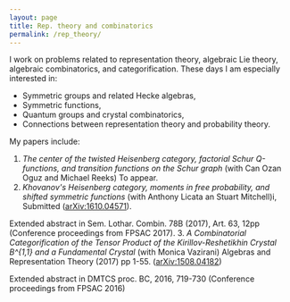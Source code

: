 ```yaml
---
layout: page
title: Rep. theory and combinatorics
permalink: /rep_theory/
---
```


I work on problems related to representation theory, algebraic Lie theory, algebraic combinatorics, and categorification. These days I am especially interested in:

* Symmetric groups and related Hecke algebras,
* Symmetric functions,
* Quantum groups and crystal combinatorics,
* Connections between representation theory and probability theory.
 
My papers include:

1. *The center of the twisted Heisenberg category, factorial Schur Q-functions, and transition functions on the Schur graph* (with Can Ozan Oguz and Michael Reeks) To appear.
2. *Khovanov's Heisenberg category, moments in free probability, and shifted symmetric functions* (with Anthony Licata an Stuart Mitchell)i, Submitted ([arXiv:1610.04571](https://arxiv.org/abs/1610.04571)).

Extended abstract in Sem. Lothar. Combin. 78B (2017), Art. 63, 12pp (Conference proceedings from FPSAC 2017).
3. *A Combinatorial Categorification of the Tensor Product of the Kirillov-Reshetikhin Crystal B^{1,1} and a Fundamental Crystal* (with Monica Vazirani) Algebras and Representation Theory (2017) pp 1-55. ([arXiv:1508.04182](https://arxiv.org/abs/1508.04182))

Extended abstract in DMTCS proc. BC, 2016, 719-730 (Conference proceedings from FPSAC 2016)
